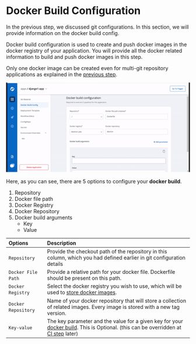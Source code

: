  # Docker Build Configuration

In the previous step, we discussed git configurations. In this section, we will provide information on the docker build config.

Docker build configuration is used to create and push docker images in the docker registry of your application. You will provide all the docker related information to build and push docker images in this step.

Only one docker image can be created even for multi-git repository applications as explained in the [previous step](git-material.md).

![](../../.gitbook/assets/docker-configuration%20%283%29.gif)

Here, as you can see, there are 5 options to configure your **docker build**.

1. Repository
2. Docker file path
3. Docker Registry
4. Docker Repository
5. Docker build arguments
   * Key
   * Value

| Options | Description |
| :--- | :--- |
| `Repository` | Provide the checkout path of the repository in this column, which you had defined earlier in git configuration details |
| `Docker File Path` | Provide a relative path for your docker file. Dockerfile should be present on this path. |
| `Docker Registry` | Select the docker registry you wish to use, which will be used to [store docker images](../global-configurations/docker-registries.md). |
| `Docker Repository` | Name of your docker repository that will store a collection of related images. Every image is stored with a new tag version. |
| `Key-value` | The key parameter and the value for a given key for your [docker build](https://docs.docker.com/engine/reference/commandline/build/#options). This is Optional. \(this can be overridden at [CI step](../deploying-application/triggering-ci.md) later\) |

